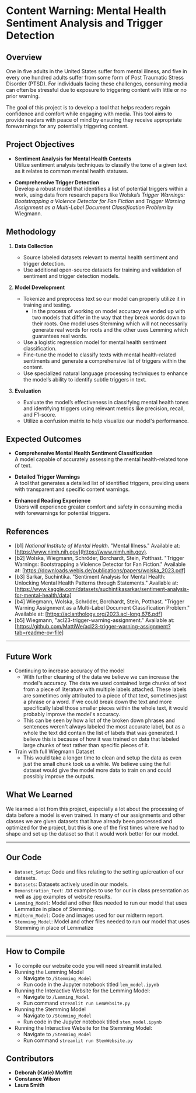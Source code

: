 # Content Warning: Mental Health Sentiment Analysis and Trigger Detection

## Overview

One in five adults in the United States suffer from mental illness, and five in every one hundred adults suffer from some form of Post Traumatic Stress Disorder (PTSD). For individuals facing these challenges, consuming media can often be stressful due to exposure to triggering content with little or no prior warning. 

The goal of this project is to develop a tool that helps readers regain confidence and comfort while engaging with media. This tool aims to provide readers with peace of mind by ensuring they receive appropriate forewarnings for any potentially triggering content.

## Project Objectives

- **Sentiment Analysis for Mental Health Contexts**  
  Utilize sentiment analysis techniques to classify the tone of a given text as it relates to common mental health statuses.

- **Comprehensive Trigger Detection**  
  Develop a robust model that identifies a list of potential triggers within a work, using data from research papers like Wolska’s *Trigger Warnings: Bootstrapping a Violence Detector for Fan Fiction* and *Trigger Warning Assignment as a Multi-Label Document Classification Problem* by Wiegmann.

## Methodology

1. **Data Collection**
   - Source labeled datasets relevant to mental health sentiment and trigger detection.
   - Use additional open-source datasets for training and validation of sentiment and trigger detection models.

2. **Model Development**
   - Tokenize and preprocess text so our model can properly utilize it in training and testing.
      - In the process of working on model accuracy we ended up with two models that differ in the way that they break words down to their roots. One model uses Stemming which will not necessarily generate real words for roots and the other uses Lemming which guarantees real words.
   - Use a logistic regression model for mental health sentiment classification.
   - Fine-tune the model to classify texts with mental health-related sentiments and generate a comprehensive list of triggers within the content.
   - Use specialized natural language processing techniques to enhance the model’s ability to identify subtle triggers in text.

4. **Evaluation**
   - Evaluate the model’s effectiveness in classifying mental health tones and identifying triggers using relevant metrics like precision, recall, and F1-score.
   - Utilize a confusion matrix to help visualize our model's performance.

## Expected Outcomes

- **Comprehensive Mental Health Sentiment Classification**  
  A model capable of accurately assessing the mental health-related tone of text.

- **Detailed Trigger Warnings**  
  A tool that generates a detailed list of identified triggers, providing users with transparent and specific content warnings.

- **Enhanced Reading Experience**  
  Users will experience greater comfort and safety in consuming media with forewarnings for potential triggers.

## References

- \[b1\] *National Institute of Mental Health*. "Mental Illness." Available at: [https://www.nimh.nih.gov](https://www.nimh.nih.gov).
- \[b2\] Wolska, Wiegmann, Schröder, Borchardt, Stein, Potthast. "Trigger Warnings: Bootstrapping a Violence Detector for Fan Fiction." Available at: [https://downloads.webis.de/publications/papers/wolska_2023.pdf]
- \[b3\] Sarkar, Suchintika. "Sentiment Analysis for Mental Health: Unlocking Mental Health Patterns through Statements." Available at: [https://www.kaggle.com/datasets/suchintikasarkar/sentiment-analysis-for-mental-health/data]
- \[b4\] Wiegmann, Wolska, Schröder, Borchardt, Stein, Potthast. "Trigger Warning Assignment as a Multi-Label Document Classification Problem." Available at: [https://aclanthology.org/2023.acl-long.676.pdf]
- \[b5\] Wiegmann, "acl23-trigger-warning-assignment." Available at: [https://github.com/MattiWe/acl23-trigger-warning-assignment?tab=readme-ov-file]

---

## Future Work

- Continuing to increase accuracy of the model
  - With further cleaning of the data we believe we can increase the model's accuracy. The data we used contained large chunks of text from a piece of literature with multiple labels attached. These labels are sometimes only attributed to a piece of that text, sometimes just a phrase or a word. If we could break down the text and more specifically label those smaller pieces within the whole text, it would probably improve the model's accuracy.
  - This can be seen by how a lot of the broken down phrases and sentences weren't always labeled the most accurate label, but as a whole the text did contain the list of labels that was generated. I believe this is because of how it was trained on data that labeled large chunks of text rather than specific pieces of it. 
- Train with full Wiegmann Dataset
  - This would take a longer time to clean and setup the data as even just the small chunk took us a while. We believe using the full dataset would give the model more data to train on and could possibly improve the outputs.
 
## What We Learned

We learned a lot from this project, especially a lot about the processing of data before a model is even trained. In many of our assignments and other classes we are given datasets that have already been processed and optimized for the project, but this is one of the first times where we had to shape and set up the dataset so that it would work better for our model. 

---
## Our Code

- `Dataset_Setup`: Code and files relating to the setting up/creation of our datasets.
- `Datasets`: Datasets actively used in our models.
- `Demonstration_Text`: .txt examples to use for our in class presentation as well as .jpg examples of website results.
- `Lemming_Model`: Model and other files needed to run our model that uses Lemmatize in place of Stemming.
- `Midterm_Model`: Code and images used for our midterm report.
- `Stemming_Model`: Model and other files needed to run our model that uses Stemming in place of Lemmatize
---
## How to Compile
- To compile our website code you will need streamlit installed.
- Running the Lemming Model
  - Navigate to `/Stemming_Model`
  - Run code in the Jupyter notebook titled `lem_model.ipynb`
- Running the Interactive Website for the Lemming Model: 
  - Navigate to `/Lemming_Model`
  - Run command `streamlit run LemWebsite.py`
- Running the Stemming Model
  - Navigate to `/Stemming_Model`
  - Run code in the Jupyter notebook titled `stem_model.ipynb`
- Running the Interactive Website for the Stemming Model: 
  - Navigate to `/Stemming_Model`
  - Run command `streamlit run StemWebsite.py`
## Contributors

- **Deborah (Katie) Moffitt**
- **Constance Wilson**
- **Laura Smith** 
